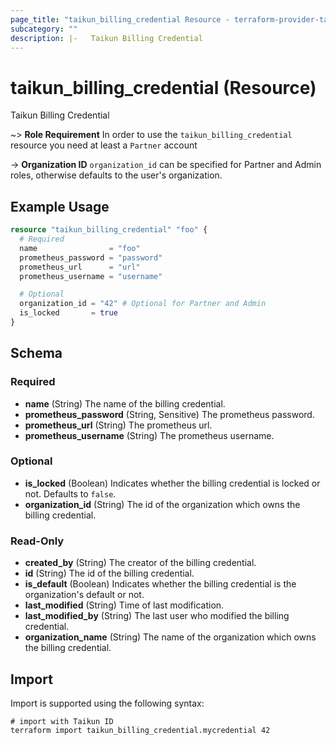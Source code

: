 ```yaml
---
page_title: "taikun_billing_credential Resource - terraform-provider-taikun"
subcategory: ""
description: |-   Taikun Billing Credential
---
```


# taikun_billing_credential (Resource)

Taikun Billing Credential

~> **Role Requirement** In order to use the `taikun_billing_credential` resource you need at least a `Partner` account

-> **Organization ID** `organization_id` can be specified for Partner and Admin roles, otherwise defaults to the user's
organization.

## Example Usage

```terraform
resource "taikun_billing_credential" "foo" {
  # Required
  name                = "foo"
  prometheus_password = "password"
  prometheus_url      = "url"
  prometheus_username = "username"

  # Optional
  organization_id = "42" # Optional for Partner and Admin
  is_locked       = true
}
```

<!-- schema generated by tfplugindocs -->
## Schema

### Required

- **name** (String) The name of the billing credential.
- **prometheus_password** (String, Sensitive) The prometheus password.
- **prometheus_url** (String) The prometheus url.
- **prometheus_username** (String) The prometheus username.

### Optional

- **is_locked** (Boolean) Indicates whether the billing credential is locked or not. Defaults to `false`.
- **organization_id** (String) The id of the organization which owns the billing credential.

### Read-Only

- **created_by** (String) The creator of the billing credential.
- **id** (String) The id of the billing credential.
- **is_default** (Boolean) Indicates whether the billing credential is the organization's default or not.
- **last_modified** (String) Time of last modification.
- **last_modified_by** (String) The last user who modified the billing credential.
- **organization_name** (String) The name of the organization which owns the billing credential.

## Import

Import is supported using the following syntax:

```shell
# import with Taikun ID
terraform import taikun_billing_credential.mycredential 42
```
